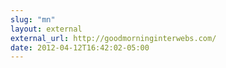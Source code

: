 ```yaml
---
slug: "mn"
layout: external
external_url: http://goodmorninginterwebs.com/
date: 2012-04-12T16:42:02-05:00
---
```

